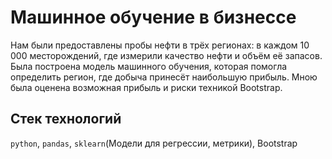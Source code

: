 # Машинное обучение в бизнессе
Нам были предоставлены пробы нефти в трёх регионах: в каждом 10 000 месторождений, где измерили качество нефти и объём её запасов. Была построена модель машинного обучения, которая помогла определить регион, где добыча принесёт наибольшую прибыль. Мною была оценена возможная прибыль и риски техникой Bootstrap.

## Стек технологий
`python`, `pandas`, `sklearn`(Модели для регрессии, метрики), Bootstrap
